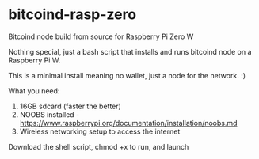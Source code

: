 # bitcoind-rasp-zero
Bitcoind node build from source for Raspberry Pi Zero W

Nothing special, just a bash script that installs and runs bitcoind node on a Raspberry Pi W. 

This is a minimal install meaning no wallet, just a node for the network. :)

What you need:

1. 16GB sdcard (faster the better)
2. NOOBS installed - https://www.raspberrypi.org/documentation/installation/noobs.md
3. Wireless networking setup to access the internet

Download the shell script, chmod +x to run, and launch
